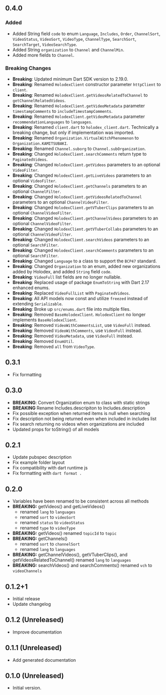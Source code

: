 <!-- markdownlint-disable MD041 -->

## 0.4.0

### Added

- Added String field `code` to enum `Language`, `Includes`, `Order`, `ChannelSort`, `VideoStatus`, `VideoSort`, `VideoType`,
`ChannelType`, `SearchSort`, `SearchTarget`, `VideoSearchType`.
- Added String `organization` to `Channel` and `ChannelMin`.
- Added more fields to `Channel`.

### Breaking Changes

- **Breaking**: Updated minimum Dart SDK version to 2.19.0.
- **Breaking**: Renamed `HolodexClient` constructor parameter `httpClient` to `client`.
- **Breaking**: Renamed `HolodexClient.getVideosRelatedToChannel` to `getChannelRelatedVideos`.
- **Breaking**: Renamed `HolodexClient.getVideoMetadata` parameter `timestampComments` to `includeTimestampComments`.
- **Breaking**: Renamed `HolodexClient.getVideoMetadata` parameter `recommendationLanguages` to `languages`.
- **Breaking**: Renamed `client.dart` to `holodex_client.dart`. Technically a breaking change, but only if
implementation was imported.
- **Breaking**: Renamed `Organization.VirtualWitchPhenomenon` to `Organization.KAMITSUBAKI`.
- **Breaking**: Renamed `Channel.suborg` to `Channel.subOrganization`.
- **Breaking**: Changed `HolodexClient.searchComments` return type to `PaginatedVideos`.
- **Breaking**: Changed `HolodexClient.getVideos` parameters to an optional `VideoFilter`.
- **Breaking**: Changed `HolodexClient.getLiveVideos` parameters to an optional `VideoFilter`.
- **Breaking**: Changed `HolodexClient.getChannels` parameters to an optional `ChannelFilter`.
- **Breaking**: Changed `HolodexClient.getVideosRelatedToChannel` parameters to an optional `ChannelVideoFilter`.
- **Breaking**: Changed `HolodexClient.getVTuberClips` parameters to an optional `ChannelVideoFilter`.
- **Breaking**: Changed `HolodexClient.getChannelVideos` parameters to an optional `ChannelVideoFilter`.
- **Breaking**: Changed `HolodexClient.getVTuberCollabs` parameters to an optional `ChannelVideoFilter`.
- **Breaking**: Changed `HolodexClient.searchVideos` parameters to an optional `SearchFilter`.
- **Breaking**: Changed `HolodexClient.searchComments` parameters to an optional `SearchFilter`.
- **Breaking**: Changed `Language` to a class to support the `BCP47` standard.
- **Breaking**: Changed `Organization` to an enum, added new organizations added by Holodex,
and added `String` field `code`.
- **Breaking**: `VideoFull` list fields are no longer nullable.
- **Breaking**: Replaced usage of package `EnumToString` with Dart 2.17 enhanced enums.
- **Breaking**: Replaced `VideoFullList` with `PaginatedVideos`.
- **Breaking**: All API models now const and utilize `freezed` instead of extending `Serializable`.
- **Breaking**: Broke up `src/enums.dart` file into multiple files.
- **Breaking**: Removed `BaseHolodexClient`. `HolodexClient` no longer implements `BaseHolodexClient`.
- **Breaking**: Removed `VideoWithCommentsList`, use `VideoFull` instead.
- **Breaking**: Removed `VideoWithComments`, use `VideoFull` instead.
- **Breaking**: Removed `VideoMetadata`, use `VideoFull` instead.
- **Breaking**: Removed `EnumUtil`.
- **Breaking**: Removed `all` from `VideoType`.

## 0.3.1

- Fix formatting

## 0.3.0

- **BREAKING**: Convert Organization enum to class with static strings
- **BREAKING** Rename Includes.descripiton to Includes.description
- Fix possible exception when returned items is null when searching
- Fix description not being returned even when included in includes list
- Fix search returning no videos when organizations are included
- Updated props for toString() of all models

## 0.2.1

- Update pubspec description
- Fix example folder layout
- Fix compatibility with dart runtime js
- Fix formatting with `dart format .`

## 0.2.0

- Variables have been renamed to be consistent across all methods
- **BREAKING:** getVideos() and getLiveVideos()
  - renamed `lang` to `languages`
  - renamed `sort` to `videoSort`
  - renamed `status` to `videoStatus`
  - renamed `type` to `videoType`
- **BREAKING:** getVideos() renamed `topicId` to `topic`
- **BREAKING:** getChannels()
  - renamed `sort` to `channelSort`
  - renamed `lang` to `languages`
- **BREAKING:** getChannelVideos(), getVTuberClips(), and getVideosRelatedToChannel() renamed `lang` to `languages`
- **BREAKING:** searchVideos() and searchComments() renamed `vch` to `videoChannels`

## 0.1.2+1

- Initial release
- Update changelog

## 0.1.2 (Unreleased)

- Improve documentation

## 0.1.1 (Unreleased)

- Add generated documentation

## 0.1.0 (Unreleased)

- Initial version.
